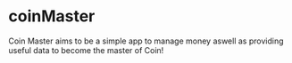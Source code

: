 # coinMaster
Coin Master aims to be a simple app to manage money aswell as providing useful data to become the master of Coin!
